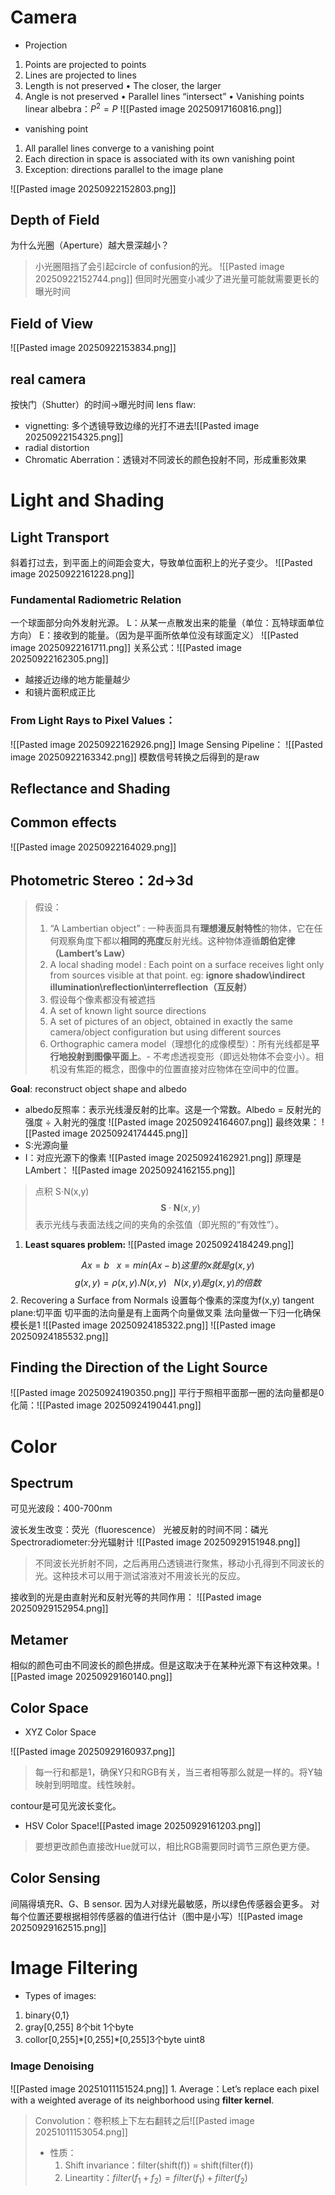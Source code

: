 # Camera
- Projection
1. Points are projected to points 
2. Lines are projected to lines 
3. Length is not preserved • The closer, the larger 
4. Angle is not preserved 
	• Parallel lines “intersect” 
	• Vanishing points
linear albebra：$P^2=P$
![[Pasted image 20250917160816.png]]

- vanishing point
1.  All parallel lines converge to a vanishing point
2. Each direction in space is associated with its own vanishing point 
3. Exception: directions parallel to the image plane


![[Pasted image 20250922152803.png]]
## Depth of Field
为什么光圈（Aperture）越大景深越小？
> 小光圈阻挡了会引起circle of confusion的光。
> ![[Pasted image 20250922152744.png]]
> 但同时光圈变小减少了进光量可能就需要更长的曝光时间

##  Field of View
![[Pasted image 20250922153834.png]]

## real camera
按快门（Shutter）的时间->曝光时间
lens flaw:
- vignetting: 多个透镜导致边缘的光打不进去![[Pasted image 20250922154325.png]]
- radial distortion
- Chromatic Aberration：透镜对不同波长的颜色投射不同，形成重影效果

# Light and Shading
## Light Transport
斜着打过去，到平面上的间距会变大，导致单位面积上的光子变少。
![[Pasted image 20250922161228.png]]
### Fundamental Radiometric Relation
一个球面部分向外发射光源。
L：从某一点散发出来的能量（单位：瓦特球面单位方向）
E：接收到的能量。（因为是平面所依单位没有球面定义）
![[Pasted image 20250922161711.png]]
关系公式：![[Pasted image 20250922162305.png]]
- 越接近边缘的地方能量越少
- 和镜片面积成正比
### From Light Rays to Pixel Values：
![[Pasted image 20250922162926.png]]
Image Sensing Pipeline：
![[Pasted image 20250922163342.png]]
模数信号转换之后得到的是raw


## Reflectance and Shading
## Common effects
![[Pasted image 20250922164029.png]]
## Photometric Stereo：2d->3d
> 假设：
> 1. “A Lambertian object” : 一种表面具有**理想漫反射特性**的物体，它在任何观察角度下都以**相同的亮度**反射光线。这种物体遵循**朗伯定律（Lambert’s Law）**
> 2. A local shading model : Each point on a surface receives light only from sources visible at that point. eg: **ignore shadow\indirect illumination\reflection\interreflection（互反射）**
> 3. 假设每个像素都没有被遮挡
> 4. A set of known light source directions 
> 5. A set of pictures of an object, obtained in exactly the same camera/object configuration but using different sources
> 6. Orthographic camera model（理想化的成像模型）：所有光线都是**平行地投射到图像平面上**。- 不考虑透视变形（即远处物体不会变小）。相机没有焦距的概念，图像中的位置直接对应物体在空间中的位置。



**Goal**: reconstruct object shape and albedo
- albedo反照率：表示光线漫反射的比率。这是一个常数。Albedo = 反射光的强度 ÷ 入射光的强度
![[Pasted image 20250924164607.png]]
最终效果：
![[Pasted image 20250924174445.png]]
- S:光源向量
- I：对应光源下的像素
![[Pasted image 20250924162921.png]]
原理是LAmbert：
![[Pasted image 20250924162155.png]]
> 点积 S⋅N(x,y)$$ \mathbf{S} \cdot \mathbf{N}(x, y) $$ 表示光线与表面法线之间的夹角的余弦值（即光照的“有效性”）。

1. **Least squares problem:**
![[Pasted image 20250924184249.png]]

$$
Ax=b\ \ \ x=min(Ax-b) 这里的x就是g(x,y)
$$
$$g(x,y)=\rho(x,y).N(x,y) \ \ \ N(x,y)是g(x,y)的倍数$$2. Recovering a Surface from Normals
设置每个像素的深度为f(x,y)
tangent plane:切平面
切平面的法向量是有上面两个向量做叉乘
法向量做一下归一化确保模长是1
![[Pasted image 20250924185322.png]]
![[Pasted image 20250924185532.png]]
## Finding the Direction of the Light Source
![[Pasted image 20250924190350.png]]
平行于照相平面那一圈的法向量都是0
化简：![[Pasted image 20250924190441.png]]


# Color
##  Spectrum
可见光波段：400-700nm

波长发生改变：荧光（fluorescence）
光被反射的时间不同：磷光
Spectroradiometer:分光辐射计
![[Pasted image 20250929151948.png]]
> 不同波长光折射不同，之后再用凸透镜进行聚焦，移动小孔得到不同波长的光。这种技术可以用于测试溶液对不用波长光的反应。

接收到的光是由直射光和反射光等的共同作用：
![[Pasted image 20250929152954.png]]


## Metamer
相似的颜色可由不同波长的颜色拼成。但是这取决于在某种光源下有这种效果。![[Pasted image 20250929160140.png]]

## Color Space
- XYZ  Color Space

![[Pasted image 20250929160937.png]]
> 每一行和都是1，确保Y只和RGB有关，当三者相等那么就是一样的。将Y轴映射到明暗度。线性映射。

contour是可见光波长变化。



- HSV Color Space![[Pasted image 20250929161203.png]]
> 要想更改颜色直接改Hue就可以，相比RGB需要同时调节三原色更方便。

## Color Sensing

间隔得填充R、G、B sensor.
因为人对绿光最敏感，所以绿色传感器会更多。
对每个位置还要根据相邻传感器的值进行估计（图中是小写）![[Pasted image 20250929162515.png]]


# Image Filtering
- Types of images:
1. binary{0,1}
2. gray[0,255] 8个bit 1个byte
3. collor[0,255]\*[0,255]\*[0,255]3个byte uint8

### Image Denoising
![[Pasted image 20251011151524.png]]
	1. Average：Let’s replace each pixel with a weighted average of its neighborhood using **filter kernel**.
> Convolution：卷积核上下左右翻转之后![[Pasted image 20251011153054.png]]
> - 性质：
> 	1. Shift invariance：filter(shift(f)) = shift(filter(f))
> 	2. Lineartity：$filter(f_1 + f_2) = filter(f_1) + filter(f_2)$
> 	










